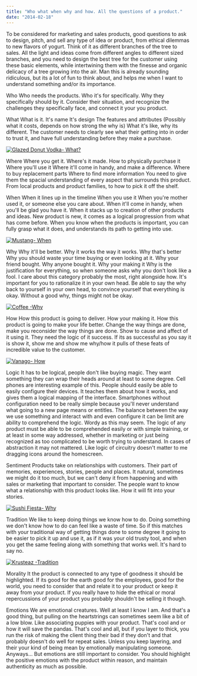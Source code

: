 ```yaml
---
title: "Who what when why and how. All the questions of a product."
date: "2014-02-18"
---
```


To be considered for marketing and sales products, good questions to ask to design, pitch, and sell any type of idea or product, from ethical dilemmas to new flavors of yogurt. Think of it as different branches of the tree to sales. All the light and ideas come from different angles to different sized branches, and you need to design the best tree for the customer using these basic elements, while intertwining them with the finesse and organic delicacy of a tree growing into the air. Man this is already sounding ridiculous, but its a lot of fun to think about, and helps me when I want to understand something and/or its importance.

Who Who needs the products. Who it's for specifically. Why they specifically should by it. Consider their situation, and recognize the challenges they specifically face, and connect it your you product.

What What is it. It's name It's design The features and attributes (Possibly what it costs, depends on how strong the why is) What it's like, why its different. The customer needs to clearly see what their getting into in order to trust it, and have full understanding before they make a purchase.

[![Glazed Donut Vodka- What? ](images/IMG_20140125_155710-1-768x1024.jpg)](http://timmyreilly.com/wp-content/uploads/2014/02/IMG_20140125_155710-1.jpg)

Where Where you get it. Where's it made. How to physically purchase it Where you'll use it Where it'll come in handy, and make a difference. Where to buy replacement parts Where to find more information You need to give them the spacial understanding of every aspect that surrounds this product. From local products and product families, to how to pick it off the shelf.

When When it lines up in the timeline When you use it When you're mother used it, or someone else you care about. When it'll come in handy, when you'll be glad you have it. When it stacks up to creation of other products and ideas. New product is new, it comes as a logical progression from what has come before. When you know when the products is important, you can fully grasp what it does, and understands its path to getting into use.

[![Mustang- When](images/IMG_20140202_201535-768x1024.jpg)](http://timmyreilly.com/wp-content/uploads/2014/02/IMG_20140202_201535.jpg)

Why Why it'll be better. Why it works the way it works. Why that's better Why you should waste your time buying or even looking at it. Why your friend bought. Why anyone bought it. Why your making it Why is the justification for everything, so when someone asks why you don't look like a fool. I care about this category probably the most, right alongside how. It's important for you to rationalize it in your own head. Be able to say the why back to yourself in your own head, to convince yourself that everything is okay. Without a good why, things might not be okay.

[![Coffee -Why](images/IMG_20140211_132444-768x1024.jpg)](http://timmyreilly.com/wp-content/uploads/2014/02/IMG_20140211_132444.jpg)

How How this product is going to deliver. How your making it. How this product is going to make your life better. Change the way things are done, make you reconsider the way things are done. Show to cause and affect of it using it. They need the logic of it success. If its as successful as you say it is show it, show me and show me why/how it pulls of these feats of incredible value to the customer.

[![Vanago- How](images/IMG_20140217_142149-1024x768.jpg)](http://timmyreilly.com/wp-content/uploads/2014/02/IMG_20140217_142149.jpg)

Logic It has to be logical, people don't like buying magic. They want something they can wrap their heads around at least to some degree. Cell phones are interesting example of this. People should easily be able to easily configure their devices. It teaches them about how it works, and gives them a logical mapping of the interface. Smartphones without configuration need to be really simple because you'll never understand what going to a new page means or entitles. The balance between the way we use something and interact with and even configure it can be limit are ability to comprehend the logic. Wordy as this may seem. The logic of any product must be able to be comprehended easily or with simple training, or at least in some way addressed, whether in marketing or just being recognized as too complicated to be worth trying to understand. In cases of abstraction it may not mattered. Like logic of circuitry doesn't matter to me dragging icons around the homescreen.

Sentiment Products take on relationships with customers. Their part of memories, experiences, stories, people and places. It natural, sometimes we might do it too much, but we can't deny it from happening and with sales or marketing that important to consider. The people want to know what a relationship with this product looks like. How it will fit into your stories.

[![Sushi Fiesta- Why](images/IMG_20130915_113959-768x1024.jpg)](http://timmyreilly.com/wp-content/uploads/2014/02/IMG_20130915_113959.jpg)

Tradition We like to keep doing things we know how to do. Doing something we don't know how to do can feel like a waste of time. So if this matches with your traditional way of getting things done to some degree it going to be easier to pick it up and use it, as if it was your old trusty tool, and when you get the same feeling along with something that works well. It's hard to say no.

[![Krusteaz -Tradition](images/IMG_20140205_204602-768x1024.jpg)](http://timmyreilly.com/wp-content/uploads/2014/02/IMG_20140205_204602.jpg)

Morality It the product is connected to any type of goodness it should be highlighted. If its good for the earth good for the employees, good for the world, you need to consider that and relate it to your product or keep it away from your product. If you really have to hide the ethical or moral repercussions of your product you probably shouldn't be selling it though.

Emotions We are emotional creatures. Well at least I know I am. And that's a good thing, but pulling on the heartstrings can sometimes seem like a bit of a low blow. Like associating puppies with your product. That's cool and or how it will save the pandas. That's cool and all, but if you layer to thick, you run the risk of making the client thing their bad if they don't and that probably doesn't do well for repeat sales. Unless you keep layering, and their your kind of being mean by emotionally manipulating someone. Anyways... But emotions are still important to consider. You should highlight the positive emotions with the product within reason, and maintain authenticity as much as possible.
